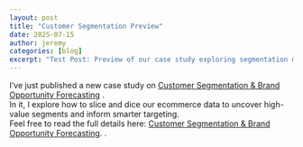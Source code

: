 ```yaml
---
layout: post
title: "Customer Segmentation Preview"
date: 2025-07-15
author: jeremy
categories: [blog]
excerpt: "Test Post: Preview of our case study exploring segmentation methods and outcomes."
---
```

I’ve just published a new case study on [Customer Segmentation & Brand Opportunity Forecasting](/case-studies/customer-segmentation/)
.  
In it, I explore how to slice and dice our ecommerce data to uncover high-value segments and inform smarter targeting.  
Feel free to read the full details here: [Customer Segmentation & Brand Opportunity Forecasting](/case-studies/customer-segmentation/).
.
